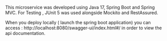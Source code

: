 This microservice was developed using Java 17, Spring Boot and Spring MVC.
For Testing , JUnit 5 was used alongside Mockito and RestAssured.

When you deploy locally ( launch the spring boot application) you can access :
http://localhost:8080/swagger-ui/index.html#/ in order to view the api documentation.